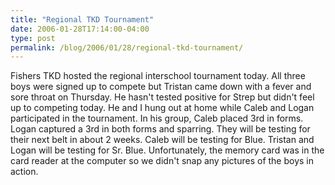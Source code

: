 ```yaml
---
title: "Regional TKD Tournament"
date: 2006-01-28T17:14:00-04:00
type: post
permalink: /blog/2006/01/28/regional-tkd-tournament/
---
```

Fishers TKD hosted the regional interschool tournament today. All three boys were signed up to compete but Tristan came down with a fever and sore throat on Thursday. He hasn't tested positive for Strep but didn't feel up to competing today. He and I hung out at home while Caleb and Logan participated in the tournament. In his group, Caleb placed 3rd in forms. Logan captured a 3rd in both forms and sparring. They will be testing for their next belt in about 2 weeks. Caleb will be testing for Blue. Tristan and Logan will be testing for Sr. Blue. Unfortunately, the memory card was in the card reader at the computer so we didn't snap any pictures of the boys in action.